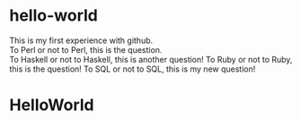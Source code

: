 # hello-world
This is my first experience with github.  
To Perl or not to Perl, this is the question.  
To Haskell or not to Haskell, this is another question! 
To Ruby or not to Ruby, this is the question! 
To SQL or not to SQL, this is my new question! 

# HelloWorld
